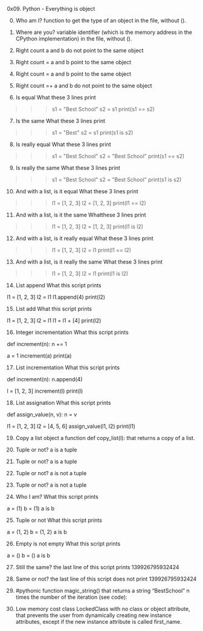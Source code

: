 0x09. Python - Everything is object

0. Who am I?
function to get the type of an object in the file, without ().

1. Where are you?
variable identifier (which is the memory address in the CPython implementation) in the file, without ().

2. Right count
a and b do not point to the same object

3. Right count =
a and b point to the same object

4. Right count =
a and b point to the same object

5. Right count =+
a and b do not point to the same object

6. Is equal
What these 3 lines print

>>> s1 = "Best School"
>>> s2 = s1
>>> print(s1 == s2)

7. Is the same
What these 3 lines print

>>> s1 = "Best"
>>> s2 = s1
>>> print(s1 is s2)

8. Is really equal
What these 3 lines print

>>> s1 = "Best School"
>>> s2 = "Best School"
>>> print(s1 == s2)

9. Is really the same
What these 3 lines print

>>> s1 = "Best School"
>>> s2 = "Best School"
>>> print(s1 is s2)

10. And with a list, is it equal
What these 3 lines print

>>> l1 = [1, 2, 3]
>>> l2 = [1, 2, 3] 
>>> print(l1 == l2)

11. And with a list, is it the same
Whatthese 3 lines print

>>> l1 = [1, 2, 3]
>>> l2 = [1, 2, 3] 
>>> print(l1 is l2)

12. And with a list, is it really equal
What these 3 lines print

>>> l1 = [1, 2, 3]
>>> l2 = l1
>>> print(l1 == l2)

13. And with a list, is it really the same
What these 3 lines print

>>> l1 = [1, 2, 3]
>>> l2 = l1
>>> print(l1 is l2)

14. List append
What this script prints

l1 = [1, 2, 3]
l2 = l1
l1.append(4)
print(l2)

15. List add
What  this script prints

l1 = [1, 2, 3]
l2 = l1
l1 = l1 + [4]
print(l2)

16. Integer incrementation
What this script prints

def increment(n):
    n += 1

a = 1
increment(a)
print(a)

17. List incrementation
What this script prints

def increment(n):
    n.append(4)

l = [1, 2, 3]
increment(l)
print(l)

18. List assignation
What this script prints

def assign_value(n, v):
    n = v

l1 = [1, 2, 3]
l2 = [4, 5, 6]
assign_value(l1, l2)
print(l1)

19. Copy a list object
a function def copy_list(l): that returns a copy of a list.

20. Tuple or not?
a is a tuple

21. Tuple or not?
a is a tuple

22. Tuple or not?
a is not a tuple

23. Tuple or not?
a is not a tuple

24. Who I am?
What this script prints

a = (1)
b = (1)
a is b

25. Tuple or not
What this script prints

a = (1, 2)
b = (1, 2)
a is b

26. Empty is not empty
What this script prints

a = ()
b = ()
a is b

27. Still the same?
 the last line of this script prints 139926795932424

28. Same or not?
the last line of this script does not print 139926795932424

29. #pythonic
function magic_string() that returns a string “BestSchool” n times the number of the iteration (see code):

30. Low memory cost
class LockedClass with no class or object attribute, that prevents the user from dynamically creating new instance attributes, except if the new instance attribute is called first_name.

